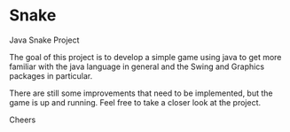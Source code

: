 # Snake
Java Snake Project

The goal of this project is to develop a simple game using java to get more familiar with the java language in general and
the Swing and Graphics packages in particular. 

There are still some improvements that need to be implemented, but the game is up and running. Feel free to take a closer look 
at the project.

Cheers
